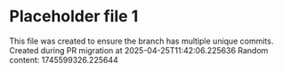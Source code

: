 # Placeholder file 1
This file was created to ensure the branch has multiple unique commits.
Created during PR migration at 2025-04-25T11:42:06.225636
Random content: 1745599326.225644